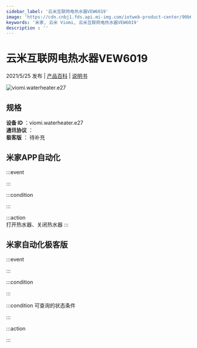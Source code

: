 ```yaml
---
sidebar_label: '云米互联网电热水器VEW6019'
image: 'https://cdn.cnbj1.fds.api.mi-img.com/iotweb-product-center/90b6be5dcb80467322cc3ca8f5690919_168.png?GalaxyAccessKeyId=AKVGLQWBOVIRQ3XLEW&Expires=9223372036854775807&Signature=12i/S2/9rhCDNS7YeyfcUvHzb3M='
keywords: '米家, 云米 Viomi, 云米互联网电热水器VEW6019'
description : ''
---
```

# 云米互联网电热水器VEW6019

2021/5/25 发布 | [产品百科](https://home.mi.com/webapp/content/baike/product/index.html?model=viomi.waterheater.e27/) | [说明书](https://home.mi.com/views/introduction.html?model=viomi.waterheater.e27&region=cn)

![viomi.waterheater.e27](https://cdn.cnbj1.fds.api.mi-img.com/iotweb-product-center/90b6be5dcb80467322cc3ca8f5690919_168.png?GalaxyAccessKeyId=AKVGLQWBOVIRQ3XLEW&Expires=9223372036854775807&Signature=12i/S2/9rhCDNS7YeyfcUvHzb3M=)

## 规格  
> 
**设备 ID** ：viomi.waterheater.e27  
**通讯协议** ：  
**极客版**  ： 待补充 


## 米家APP自动化  

:::event  

:::

:::condition  

:::

:::action   
打开热水器、关闭热水器
:::

## 米家自动化极客版  

:::event  

:::

:::condition  

:::

:::condition 可查询的状态条件  

:::

:::action  

:::

        
